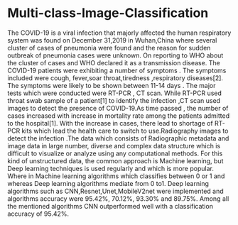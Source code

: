 # Multi-class-Image-Classification
The COVID-19 is a viral infection that majorly affected the human respiratory system was found on December 31,2019 in Wuhan,China where several cluster of cases of pneumonia were found and the reason for sudden outbreak of pneumonia cases were unknown. On reporting to WHO about the cluster of cases and WHO declared it as a transmission disease. The COVID-19 patients were exhibiting a number of symptoms . The symptoms included were cough, fever,soar throat,tiredness ,respiratory diseases[2]. The symptoms were likely to be shown between 11-14 days . The major tests which were conducted were RT-PCR , CT scan. While RT-PCR used throat swab sample of a patient[1] to identify the infection ,CT scan used images to detect the presence of COVID-19.As time passed , the number of cases increased with increase in mortality rate among the patients admitted to the hospital[1]. With the increase in cases, there lead to shortage of RT-PCR kits which lead the health care to switch to use.Radiography images to detect the infection .The data which consists of Radiographic metadata and image data in large number, diverse and complex data structure which is difficult to visualize or analyze using any computational methods. For this kind of unstructured data, the common approach is Machine learning, but Deep learning techniques is used regularly and which is more popular. Where in Machine learning algorithms which classifies between 0 or 1 and whereas Deep learning algorithms mediate from 0 to1. Deep learning algorithms such as CNN,Resnet,Unet,MobileV2net were implemented and algorithms accuracy were 95.42%, 70.12%, 93.30% and 89.75%. Among all the mentioned algorithms CNN outperformed well with a classification accuracy of 95.42%.
